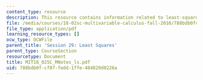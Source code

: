 ```yaml
---
content_type: resource
description: This resource contains information related to least-squares interpolation.
file: /media/courses/18-02sc-multivariable-calculus-fall-2010/788bdb0fcf07fedd1ffe484820d0226a_MIT18_02SC_MNotes_ls.pdf
file_type: application/pdf
learning_resource_types: []
ocw_type: OCWFile
parent_title: 'Session 29: Least Squares'
parent_type: CourseSection
resourcetype: Document
title: MIT18_02SC_MNotes_ls.pdf
uid: 788bdb0f-cf07-fedd-1ffe-484820d0226a
---
```

